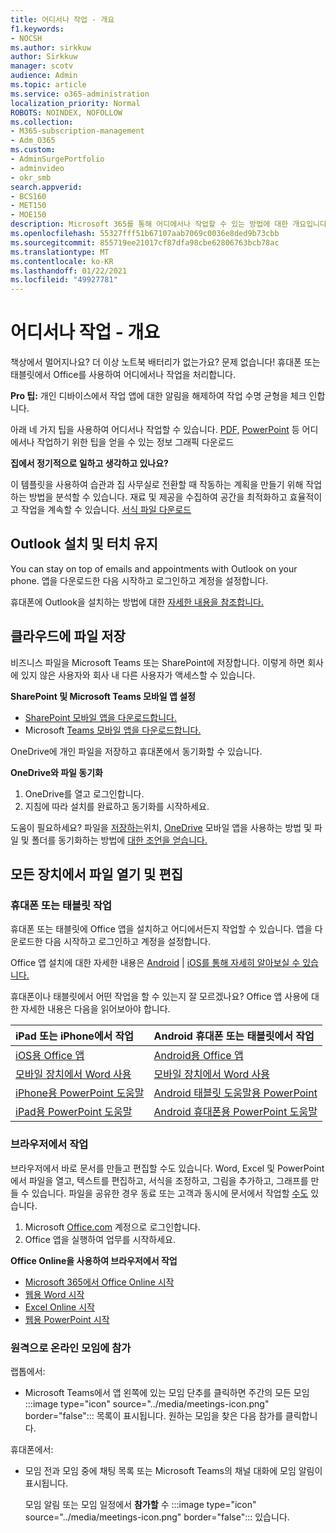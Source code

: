 ```yaml
---
title: 어디서나 작업 - 개요
f1.keywords:
- NOCSH
ms.author: sirkkuw
author: Sirkkuw
manager: scotv
audience: Admin
ms.topic: article
ms.service: o365-administration
localization_priority: Normal
ROBOTS: NOINDEX, NOFOLLOW
ms.collection:
- M365-subscription-management
- Adm_O365
ms.custom:
- AdminSurgePortfolio
- adminvideo
- okr_smb
search.appverid:
- BCS160
- MET150
- MOE150
description: Microsoft 365를 통해 어디에서나 작업할 수 있는 방법에 대한 개요입니다.
ms.openlocfilehash: 55327fff51b67107aab7069c0036e8ded9b73cbb
ms.sourcegitcommit: 855719ee21017cf87dfa98cbe62806763bcb78ac
ms.translationtype: MT
ms.contentlocale: ko-KR
ms.lasthandoff: 01/22/2021
ms.locfileid: "49927781"
---
```

# <a name="work-from-anywhere---overview"></a>어디서나 작업 - 개요

책상에서 멀어지나요? 더 이상 노트북 배터리가 없는가요? 문제 없습니다! 휴대폰 또는 태블릿에서 Office를 사용하여 어디에서나 작업을 처리합니다.

**Pro 팁:** 개인 디바이스에서 작업 앱에 대한 알림을 해제하여 작업 수명 균형을 체크 인합니다.

아래 네 가지 팁을 사용하여 어디서나 작업할 수 있습니다. [PDF,](https://go.microsoft.com/fwlink/?linkid=2079451) [PowerPoint](https://go.microsoft.com/fwlink/?linkid=2079455) 등 어디에서나 작업하기 위한 팁을 얻을 수 있는 정보 그래픽 다운로드

**집에서 정기적으로 일하고 생각하고 있나요?**

이 템플릿을 사용하여 습관과 집 사무실로 전환할 때 작동하는 계획을 만들기 위해 작업하는 방법을 분석할 수 있습니다. 재료 및 제공을 수집하여 공간을 최적화하고 효율적이고 작업을 계속할 수 있습니다. [서식 파일 다운로드](https://templates.office.com/EN-US/work-from-home-checklist-TM77989015)

## <a name="install-outlook-and-keep-in-touch"></a>Outlook 설치 및 터치 유지

You can stay on top of emails and appointments with Outlook on your phone. 앱을 다운로드한 다음 시작하고 로그인하고 계정을 설정합니다.

휴대폰에 Outlook을 설치하는 방법에 대한 [자세한 내용을 참조합니다.](https://support.microsoft.com/office/647909af-560f-4977-ae45-3b45ad9e8236)

## <a name="save-your-files-to-the-cloud"></a>클라우드에 파일 저장

비즈니스 파일을 Microsoft Teams 또는 SharePoint에 저장합니다. 이렇게 하면 회사에 있지 않은 사용자와 회사 내 다른 사용자가 액세스할 수 있습니다.

**SharePoint 및 Microsoft Teams 모바일 앱 설정**

- [SharePoint 모바일 앱을 다운로드합니다.](https://support.microsoft.com/office/539608ac-4725-455e-aea0-9ca1f769849f)
- Microsoft [Teams 모바일 앱을 다운로드합니다.](https://support.microsoft.com/office/set-up-your-teams-mobile-apps-1ba8dce3-1122-47f4-8db6-00a4f93117e8)

OneDrive에 개인 파일을 저장하고 휴대폰에서 동기화할 수 있습니다.

**OneDrive와 파일 동기화**

1. OneDrive를 열고 로그인합니다.
1. 지침에 따라 설치를 완료하고 동기화를 시작하세요.

도움이 필요하세요? 파일을 [저장하는](https://support.microsoft.com/office/c7c20284-bc94-47f4-9728-d28e9daf0790)위치, [OneDrive](https://support.microsoft.com/office/448d4051-3a43-4d2e-b1d8-de0aa03c069e) 모바일 앱을 사용하는 방법 및 파일 및 폴더를 동기화하는 방법에 [대한 조언을 얻습니다.](https://support.microsoft.com/office/d9262485-9bf8-4ceb-bac2-e83f68cb6a97)

## <a name="open-and-edit-your-files-from-any-device"></a>모든 장치에서 파일 열기 및 편집

### <a name="work-on-your-phone-or-tablet"></a>휴대폰 또는 태블릿 작업

휴대폰 또는 태블릿에 Office 앱을 설치하고 어디에서든지 작업할 수 있습니다. 앱을 다운로드한 다음 시작하고 로그인하고 계정을 설정합니다.

Office 앱 설치에 대한 자세한 내용은 [Android](https://support.microsoft.com/office/647909af-560f-4977-ae45-3b45ad9e8236)  |  [iOS를 통해 자세히 알아보실 수 있습니다.](https://support.microsoft.com/office/d1ad9f23-0fa3-4cf1-bf26-ff35336fd343)

휴대폰이나 태블릿에서 어떤 작업을 할 수 있는지 잘 모르겠나요? Office 앱 사용에 대한 자세한 내용은 다음을 읽어보아야 합니다.

| iPad 또는 iPhone에서 작업| Android 휴대폰 또는 태블릿에서 작업| 
| :------------------- | :------------------- |
| [iOS용 Office 앱](https://support.microsoft.com/office/microsoft-office-app-for-ios-c8880c05-883a-46b6-ad32-9bffa31228d0)  | [Android용 Office 앱](https://support.microsoft.com/en-us/office/microsoft-office-app-for-android-0383d031-a1c6-46c9-b734-53cd1d22765b)| 
| [모바일 장치에서 Word 사용](https://support.microsoft.com/office/93446a8c-3809-4227-902c-11f11ebe8c2a)|[모바일 장치에서 Word 사용](https://support.microsoft.com/office/93446a8c-3809-4227-902c-11f11ebe8c2a)| 
| [iPhone용 PowerPoint 도움말](https://support.microsoft.com/office/powerpoint-for-iphone-help-754fcb37-783b-4e8a-afca-edb900221b8b)|[Android 태블릿 도움말용 PowerPoint](https://support.microsoft.com/office/2ada1d22-3784-4943-bc47-9d1ede42875c)| 
| [iPad용 PowerPoint 도움말](https://support.microsoft.com/office/powerpoint-for-ipad-help-b75ce3bb-03e3-46df-a792-647573fef84a)|[Android 휴대폰용 PowerPoint 도움말](https://support.microsoft.com/office/f6714e00-0ee2-48d1-bd3d-e1997565861f)| 

### <a name="work-in-a-browser"></a>브라우저에서 작업

브라우저에서 바로 문서를 만들고 편집할 수도 있습니다. Word, Excel 및 PowerPoint에서 파일을 열고, 텍스트를 편집하고, 서식을 조정하고, 그림을 추가하고, 그래프를 만들 수 있습니다. 파일을 공유한 경우 동료 또는 고객과 동시에 문서에서 작업할 [수도](https://support.microsoft.com/office/6725104a-6df7-4778-99c4-c06217dffecc) 있습니다.

1. Microsoft [Office.com](https://office.com) 계정으로 로그인합니다.
1. Office 앱을 실행하여 업무를 시작하세요.

**Office Online을 사용하여 브라우저에서 작업**

- [Microsoft 365에서 Office Online 시작](https://support.microsoft.com/office/5622c7c9-721d-4b3d-8cb9-a7276c2470e5)
- [웹용 Word 시작](https://support.microsoft.com/office/b406a6f9-341e-45f2-b9ac-ed85b6f7b8f6)
- [Excel Online 시작](https://support.microsoft.com/office/63b50461-38c4-4c93-a17e-36998be0e3d0)
- [웹용 PowerPoint 시작](https://support.microsoft.com/office/21360025-7eef-4173-9d7c-08281d55f64a)

### <a name="join-online-meetings-remotely"></a>원격으로 온라인 모임에 참가

랩톱에서:

- Microsoft Teams에서  앱 왼쪽에 있는 모임 단추를 클릭하면 주간의 모든 모임 :::image type="icon" source="../media/meetings-icon.png" border="false"::: 목록이 표시됩니다. 원하는 모임을 찾은 다음 참가를 클릭합니다.

휴대폰에서:

- 모임 전과 모임 중에 채팅 목록 또는 Microsoft Teams의 채널 대화에 모임 알림이 표시됩니다.

    모임 알림 또는 모임 일정에서 **참가할** 수 :::image type="icon" source="../media/meetings-icon.png" border="false"::: 있습니다.
